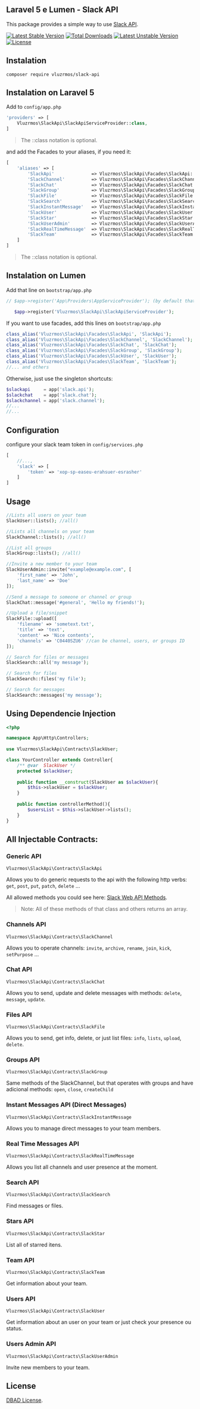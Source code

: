 ## Laravel 5 e Lumen - Slack API

This package provides a simple way to use [Slack API](https://api.slack.com).

[![Latest Stable Version](https://poser.pugx.org/vluzrmos/slack-api/v/stable.svg)](https://packagist.org/packages/vluzrmos/slack-api) [![Total Downloads](https://poser.pugx.org/vluzrmos/slack-api/downloads.svg)](https://packagist.org/packages/vluzrmos/slack-api) [![Latest Unstable Version](https://poser.pugx.org/vluzrmos/slack-api/v/unstable.svg)](https://packagist.org/packages/vluzrmos/slack-api) [![License](https://poser.pugx.org/vluzrmos/slack-api/license.svg)](https://packagist.org/packages/vluzrmos/slack-api)

## Instalation 

<code>composer require vluzrmos/slack-api</code>

## Instalation on Laravel 5
Add to <code>config/app.php</code>

```php
'providers' => [
    Vluzrmos\SlackApi\SlackApiServiceProvider::class,
]
```
> The ::class notation is optional.


and add the Facades to your aliases, if you need it:

```php
[
    'aliases' => [
        'SlackApi'              => Vluzrmos\SlackApi\Facades\SlackApi::class,
        'SlackChannel'          => Vluzrmos\SlackApi\Facades\SlackChannel::class,
        'SlackChat'             => Vluzrmos\SlackApi\Facades\SlackChat::class,
        'SlackGroup'            => Vluzrmos\SlackApi\Facades\SlackGroup::class,
        'SlackFile'             => Vluzrmos\SlackApi\Facades\SlackFile::class,
        'SlackSearch'           => Vluzrmos\SlackApi\Facades\SlackSearch::class,
        'SlackInstantMessage'   => Vluzrmos\SlackApi\Facades\SlackInstantMessage::class,
        'SlackUser'             => Vluzrmos\SlackApi\Facades\SlackUser::class,
        'SlackStar'             => Vluzrmos\SlackApi\Facades\SlackStar::class,
        'SlackUserAdmin'        => Vluzrmos\SlackApi\Facades\SlackUserAdmin::class,
        'SlackRealTimeMessage'  => Vluzrmos\SlackApi\Facades\SlackRealTimeMessage::class,
        'SlackTeam'             => Vluzrmos\SlackApi\Facades\SlackTeam::class,
    ]
]
```
> The ::class notation is optional.

## Instalation on Lumen

Add that line on <code>bootstrap/app.php</code>
```php
// $app->register('App\Providers\AppServiceProvider'); (by default that comes commented)

   $app->register('Vluzrmos\SlackApi\SlackApiServiceProvider');
```

If you want to use facades, add this lines on <code>bootstrap/app.php</code>
```php
class_alias('Vluzrmos\SlackApi\Facades\SlackApi', 'SlackApi');
class_alias('Vluzrmos\SlackApi\Facades\SlackChannel', 'SlackChannel');
class_alias('Vluzrmos\SlackApi\Facades\SlackChat', 'SlackChat');
class_alias('Vluzrmos\SlackApi\Facades\SlackGroup', 'SlackGroup');
class_alias('Vluzrmos\SlackApi\Facades\SlackUser', 'SlackUser');
class_alias('Vluzrmos\SlackApi\Facades\SlackTeam', 'SlackTeam');
//... and others
```

Otherwise, just use the singleton shortcuts:

```php
$slackapi     = app('slack.api');
$slackchat    = app('slack.chat');
$slackchannel = app('slack.channel');
//...
//...
```

## Configuration

configure your slack team token in <code>config/services.php</code> 
```php 
[
    //...,
    'slack' => [
        'token' => 'xop-sp-easeu-erahsuer-esrasher'
    ]
]
```

## Usage
```php
//Lists all users on your team
SlackUser::lists(); //all()

//Lists all channels on your team
SlackChannel::lists(); //all()

//List all groups
SlackGroup::lists(); //all()

//Invite a new member to your team
SlackUserAdmin::invite("example@example.com", [
    'first_name' => 'John', 
    'last_name' => 'Doe'
]);

//Send a message to someone or channel or group
SlackChat::message('#general', 'Hello my friends!');

//Upload a file/snippet
SlackFile::upload([
    'filename' => 'sometext.txt', 
    'title' => 'text', 
    'content' => 'Nice contents',
    'channels' => 'C0440SZU6' //can be channel, users, or groups ID
]);

// Search for files or messages
SlackSearch::all('my message');

// Search for files
SlackSearch::files('my file');

// Search for messages
SlackSearch::messages('my message');
```

## Using Dependencie Injection

```php
<?php 

namespace App\Http\Controllers;    
    
use Vluzrmos\SlackApi\Contracts\SlackUser;

class YourController extends Controller{
    /** @var  SlackUser */
    protected $slackUser;
    
    public function __construct(SlackUser as $slackUser){
        $this->slackUser = $slackUser;   
    }
    
    public function controllerMethod(){
        $usersList = $this->slackUser->lists();
    }
}
```

## All Injectable Contracts:

### Generic API
`Vluzrmos\SlackApi\Contracts\SlackApi`

Allows you to do generic requests to the api with the following http verbs:
`get`, `post`, `put`, `patch`, `delete` ...

All allowed methods you could see here: [Slack Web API Methods](https://api.slack.com/methods).

> Note: All of these methods of that class and others returns an array.

### Channels API
`Vluzrmos\SlackApi\Contracts\SlackChannel`

Allows you to operate channels:
`invite`, `archive`, `rename`, `join`, `kick`, `setPurpose` ...


### Chat API
`Vluzrmos\SlackApi\Contracts\SlackChat`

Allows you to send, update and delete messages with methods:
`delete`, `message`, `update`.

### Files API
`Vluzrmos\SlackApi\Contracts\SlackFile`

Allows you to send, get info, delete,  or just list files:
`info`, `lists`, `upload`, `delete`.

### Groups API
`Vluzrmos\SlackApi\Contracts\SlackGroup`

Same methods of the SlackChannel, but that operates with groups and have adicional methods:
`open`, `close`, `createChild`

### Instant Messages API (Direct Messages)
`Vluzrmos\SlackApi\Contracts\SlackInstantMessage`

Allows you to manage direct messages to your team members.

### Real Time Messages API
`Vluzrmos\SlackApi\Contracts\SlackRealTimeMessage`

Allows you list all channels and user presence at the moment.


### Search API
`Vluzrmos\SlackApi\Contracts\SlackSearch`

Find messages or files.

### Stars API
`Vluzrmos\SlackApi\Contracts\SlackStar`

List all of starred itens.

### Team API
`Vluzrmos\SlackApi\Contracts\SlackTeam`

Get information about your team.

### Users API
`Vluzrmos\SlackApi\Contracts\SlackUser`

Get information about an user on your team or just check your presence ou status.

### Users Admin API
`Vluzrmos\SlackApi\Contracts\SlackUserAdmin`

Invite new members to your team.

## License

[DBAD License](https://dbad-license.org).

